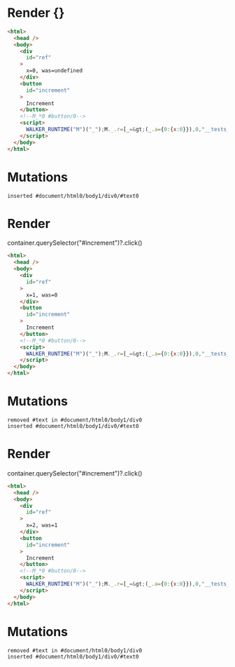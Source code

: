 # Render {}
```html
<html>
  <head />
  <body>
    <div
      id="ref"
    >
      x=0, was=undefined
    </div>
    <button
      id="increment"
    >
      Increment
    </button>
    <!--M_*0 #button/0-->
    <script>
      WALKER_RUNTIME("M")("_");M._.r=[_=&gt;(_.a={0:{x:0}}),0,"__tests__/template.marko_0_x",0];M._.w()
    </script>
  </body>
</html>
```

# Mutations
```
inserted #document/html0/body1/div0/#text0
```


# Render 
container.querySelector("#increment")?.click()

```html
<html>
  <head />
  <body>
    <div
      id="ref"
    >
      x=1, was=0
    </div>
    <button
      id="increment"
    >
      Increment
    </button>
    <!--M_*0 #button/0-->
    <script>
      WALKER_RUNTIME("M")("_");M._.r=[_=&gt;(_.a={0:{x:0}}),0,"__tests__/template.marko_0_x",0];M._.w()
    </script>
  </body>
</html>
```

# Mutations
```
removed #text in #document/html0/body1/div0
inserted #document/html0/body1/div0/#text0
```


# Render 
container.querySelector("#increment")?.click()

```html
<html>
  <head />
  <body>
    <div
      id="ref"
    >
      x=2, was=1
    </div>
    <button
      id="increment"
    >
      Increment
    </button>
    <!--M_*0 #button/0-->
    <script>
      WALKER_RUNTIME("M")("_");M._.r=[_=&gt;(_.a={0:{x:0}}),0,"__tests__/template.marko_0_x",0];M._.w()
    </script>
  </body>
</html>
```

# Mutations
```
removed #text in #document/html0/body1/div0
inserted #document/html0/body1/div0/#text0
```